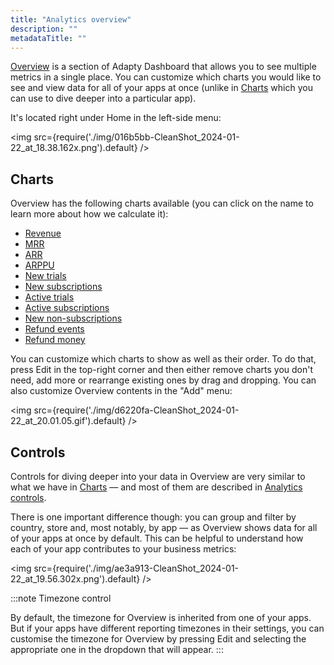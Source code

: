 ```yaml
---
title: "Analytics overview"
description: ""
metadataTitle: ""
---
```


[Overview](https://app.adapty.io/overview) is a section of Adapty Dashboard that allows you to see multiple metrics in a single place. You can customize which charts you would like to see and view data for all of your apps at once (unlike in [Charts](charts) which you can use to dive deeper into a particular app).

It's located right under Home in the left-side menu:


<img
  src={require('./img/016b5bb-CleanShot_2024-01-22_at_18.38.162x.png').default}
/>





## Charts

Overview has the following charts available (you can click on the name to learn more about how we calculate it):

- [Revenue](revenue)
- [MRR](mrr)
- [ARR](arr)
- [ARPPU](arppu)
- [New trials](new-trials)
- [New subscriptions](reactivated-subscriptions)
- [Active trials](active-trials)
- [Active subscriptions](active-subscriptions)
- [New non-subscriptions](non-subscriptions)
- [Refund events](refund-events)
- [Refund money](refund-money)

You can customize which charts to show as well as their order. To do that, press Edit in the top-right corner and then either remove charts you don't need, add more or rearrange existing ones by drag and dropping. You can also customize Overview contents in the "Add" menu:


<img
  src={require('./img/d6220fa-CleanShot_2024-01-22_at_20.01.05.gif').default}
/>





## Controls

Controls for diving deeper into your data in Overview are very similar to what we have in [Charts](charts) — and most of them are described in [Analytics controls](controls-filters-grouping-compare-proceeds). 

There is one important difference though: you can group and filter by country, store and, most notably, by app — as Overview shows data for all of your apps at once by default. This can be helpful to understand how each of your app contributes to your business metrics:


<img
  src={require('./img/ae3a913-CleanShot_2024-01-22_at_19.56.302x.png').default}
/>





:::note
Timezone control

By default, the timezone for Overview is inherited from one of your apps. But if your apps have different reporting timezones in their settings, you can customise the timezone for Overview by pressing Edit and selecting the appropriate one in the dropdown that will appear.
:::